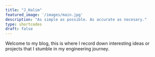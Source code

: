 ```yaml
---
title: "J_Halim"
featured_image: '/images/main.jpg'
description: "As simple as possible. As accurate as necesary."
type: shortcodes 
draft: false
---
```





Welcome to my blog, this is where I record down interesting ideas or projects that I stumble in my engineering journey.

